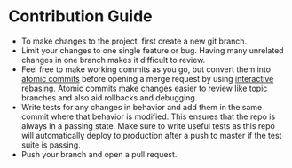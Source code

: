 # Contribution Guide

- To make changes to the project, first create a new git branch.
- Limit your changes to one single feature or bug. Having many unrelated changes in one branch makes it difficult to review.
- Feel free to make working commits as you go, but convert them into [atomic commits](https://en.wikipedia.org/wiki/Atomic_commit#Atomic_commit_convention) before opening a merge request by using [interactive rebasing](https://git-scm.com/book/en/v2/Git-Tools-Rewriting-History#Squashing-Commits). Atomic commits make changes easier to review like topic branches and also aid rollbacks and debugging.
- Write tests for any changes in behavior and add them in the same commit where that behavior is modified. This ensures that the repo is always in a passing state. Make sure to write useful tests as this repo will automatically deploy to production after a push to master if the test suite is passing.
- Push your branch and open a pull request.
